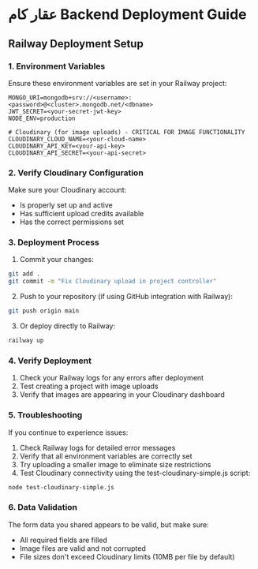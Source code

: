 # عقار كام Backend Deployment Guide

## Railway Deployment Setup

### 1. Environment Variables

Ensure these environment variables are set in your Railway project:

```
MONGO_URI=mongodb+srv://<username>:<password>@<cluster>.mongodb.net/<dbname>
JWT_SECRET=<your-secret-jwt-key>
NODE_ENV=production

# Cloudinary (for image uploads) - CRITICAL FOR IMAGE FUNCTIONALITY
CLOUDINARY_CLOUD_NAME=<your-cloud-name>
CLOUDINARY_API_KEY=<your-api-key>
CLOUDINARY_API_SECRET=<your-api-secret>
```

### 2. Verify Cloudinary Configuration

Make sure your Cloudinary account:

- Is properly set up and active
- Has sufficient upload credits available
- Has the correct permissions set

### 3. Deployment Process

1. Commit your changes:

```bash
git add .
git commit -m "Fix Cloudinary upload in project controller"
```

2. Push to your repository (if using GitHub integration with Railway):

```bash
git push origin main
```

3. Or deploy directly to Railway:

```bash
railway up
```

### 4. Verify Deployment

1. Check your Railway logs for any errors after deployment
2. Test creating a project with image uploads
3. Verify that images are appearing in your Cloudinary dashboard

### 5. Troubleshooting

If you continue to experience issues:

1. Check Railway logs for detailed error messages
2. Verify that all environment variables are correctly set
3. Try uploading a smaller image to eliminate size restrictions
4. Test Cloudinary connectivity using the test-cloudinary-simple.js script:

```bash
node test-cloudinary-simple.js
```

### 6. Data Validation

The form data you shared appears to be valid, but make sure:

- All required fields are filled
- Image files are valid and not corrupted
- File sizes don't exceed Cloudinary limits (10MB per file by default)
